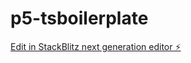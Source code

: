 # p5-tsboilerplate

[Edit in StackBlitz next generation editor ⚡️](https://stackblitz.com/~/github.com/Moonbatextraordinaire/p5-tsboilerplate)